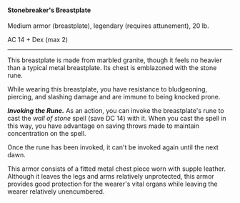 #### Stonebreaker's Breastplate

Medium armor (breastplate), legendary (requires attunement), 20 lb.

AC 14 + Dex (max 2)

---

This breastplate is made from marbled granite, though it feels no heavier than a typical metal breastplate. Its chest is emblazoned with the stone rune.

While wearing this breastplate, you have resistance to bludgeoning, piercing, and slashing damage and are immune to being knocked prone.

***Invoking the Rune.*** As an action, you can invoke the breastplate's rune to cast the *wall of stone* spell (save DC 14) with it. When you cast the spell in this way, you have advantage on saving throws made to maintain concentration on the spell.

Once the rune has been invoked, it can't be invoked again until the next dawn.

This armor consists of a fitted metal chest piece worn with supple leather. Although it leaves the legs and arms relatively unprotected, this armor provides good protection for the wearer's vital organs while leaving the wearer relatively unencumbered.